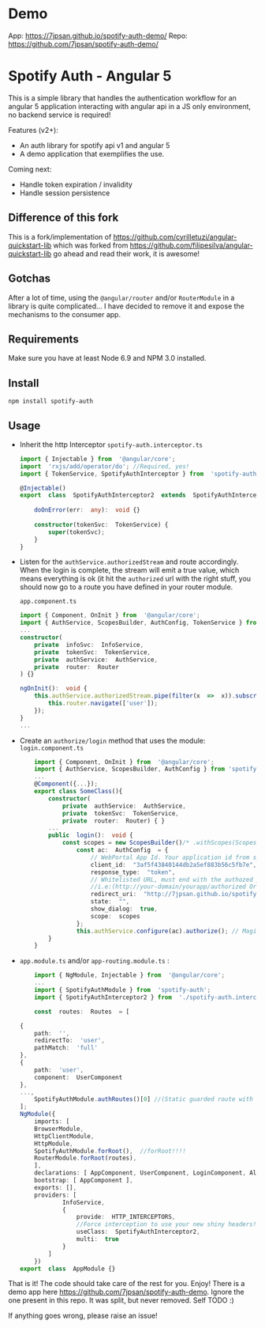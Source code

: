 
# Demo
App: https://7jpsan.github.io/spotify-auth-demo/
Repo: https://github.com/7jpsan/spotify-auth-demo/

# Spotify Auth - Angular 5

This is a simple library that handles the authentication workflow for an angular 5 application interacting with angular api in a JS only environment, no backend service is required!

Features (v2+):
- An auth library for spotify api v1 and angular 5
- A demo application that exemplifies the use.

Coming next:
 - Handle token expiration / invalidity
 - Handle session persistence 

## Difference of this fork
This is a fork/implementation of https://github.com/cyrilletuzi/angular-quickstart-lib which was forked from https://github.com/filipesilva/angular-quickstart-lib go ahead and read their work, it is awesome!

## Gotchas
After a lot of time, using the `@angular/router` and/or `RouterModule` in a library is quite complicated... I have decided to remove it and expose the mechanisms to the consumer app. 

## Requirements 
Make sure you have at least Node 6.9 and NPM 3.0 installed.

## Install
`npm install spotify-auth`

## Usage

- Inherit the http Interceptor  `spotify-auth.interceptor.ts`
	```typescript
	import { Injectable } from  '@angular/core';
	import  'rxjs/add/operator/do'; //Required, yes!
	import { TokenService, SpotifyAuthInterceptor } from  'spotify-auth';

	@Injectable()
	export  class  SpotifyAuthInterceptor2  extends  SpotifyAuthInterceptor {
		
		doOnError(err:  any):  void {}
		
		constructor(tokenSvc:  TokenService) {
			super(tokenSvc);
		}
	}
	```
	
- Listen for the `authService.authorizedStream` and route accordingly. When the login is complete, the stream will emit a true value, which means everything is ok (it hit the `authorized` url with the right stuff, you should now go to a route you have defined in your router module.
	
	`app.component.ts`
	```typescript
	import { Component, OnInit } from  '@angular/core';
	import { AuthService, ScopesBuilder, AuthConfig, TokenService } from  'spotify-auth';
	...
	constructor(
		private  infoSvc:  InfoService,
		private  tokenSvc:  TokenService,
		private  authService:  AuthService,
		private  router:  Router
	) {}

	ngOnInit():  void {
		this.authService.authorizedStream.pipe(filter(x  =>  x)).subscribe(() => {
			this.router.navigate(['user']);	
		});
	}
	...
	```

- Create an `authorize/login` method that uses the module:
`login.component.ts`
	```typescript
		import { Component, OnInit } from  '@angular/core';
		import { AuthService, ScopesBuilder, AuthConfig } from 'spotify-auth';
		...
		@Component({...});
		export class SomeClass(){
			constructor(
				private  authService:  AuthService,
				private  tokenSvc:  TokenService,
				private  router:  Router) { }
			...
			public  login():  void {
				const scopes = new ScopesBuilder()/* .withScopes(ScopesBuilder.LIBRARY) */.build();
					const ac:  AuthConfig  = {
						// WebPortal App Id. Your application id from spotify
						client_id:  "3af5f43840144db2a5ef883b56c5fb7e", 
						response_type:  "token",
						// Whitelisted URL, must end with the authozed path for the magic to happen.
						//i.e:(http://your-domain/yourapp/authorized Or http://localhost:4200/authorized)
						redirect_uri:  "http://7jpsan.github.io/spotify-auth-demo/authorized", 
						state:  "",
						show_dialog:  true,
						scope:  scopes
					};
					this.authService.configure(ac).authorize(); // Magic happens here
			}
		}
	```
	
- `app.module.ts` and/or `app-routing.module.ts` :
	```typescript
		import { NgModule, Injectable } from  '@angular/core';
		...
		import { SpotifyAuthModule } from  'spotify-auth';
		import { SpotifyAuthInterceptor2 } from  './spotify-auth.interceptor';

	    const  routes:  Routes  = [

	{
		path:  '',
		redirectTo:  'user',
		pathMatch:  'full'
	},
	{
		path:  'user',
		component:  UserComponent
	},
	...,
		SpotifyAuthModule.authRoutes()[0] //(Static guarded route with component)
	];
	NgModule({
		imports: [
		BrowserModule,
		HttpClientModule,
		HttpModule,
		SpotifyAuthModule.forRoot(),  //forRoot!!!!
		RouterModule.forRoot(routes),
		],
		declarations: [ AppComponent, UserComponent, LoginComponent, AlbumsComponent ],
		bootstrap: [ AppComponent ],
		exports: [],
		providers: [
				InfoService,
				{
					provide:  HTTP_INTERCEPTORS,
					//Force interception to use your new shiny headers!
					useClass:  SpotifyAuthInterceptor2,
					multi:  true
				}
			]
		})
	export  class  AppModule {}
	```

That is it! The code should take care of the rest for you. Enjoy! There is a demo app here https://github.com/7jpsan/spotify-auth-demo.
Ignore the one present in this repo. It was split, but never removed. Self TODO :)

If anything goes wrong, please raise an issue!
